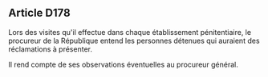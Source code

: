 Article D178
----
Lors des visites qu'il effectue dans chaque établissement pénitentiaire, le
procureur de la République entend les personnes détenues qui auraient des
réclamations à présenter.

Il rend compte de ses observations éventuelles au procureur général.

